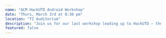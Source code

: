 ```yaml
---
name: "ACM HackUTD Android Workshop"
date: "Thurs, March 3rd at 8:30 pm"
location: "TI Auditorium"
description: "Join us for our last workshop leading up to HackUTD — the ACM HackUTD Android Workshop. Learn how to build a basic Android app from start to finish. A laptop with Android Studio installed required. Free pizza."
featured: false
---
```

